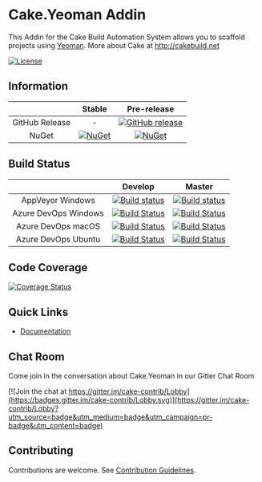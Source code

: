 # Cake.Yeoman Addin

This Addin for the Cake Build Automation System allows you to scaffold projects using [Yeoman](http://yeoman.io/).
More about Cake at http://cakebuild.net

[![License](http://img.shields.io/:license-mit-blue.svg)](http://cake-contrib.mit-license.org)

## Information

| |Stable|Pre-release|
|:--:|:--:|:--:|
|GitHub Release|-|[![GitHub release](https://img.shields.io/github/release/cake-contrib/Cake.Yeoman.svg)](https://github.com/cake-contrib/Cake.Yeoman/releases/latest)|
|NuGet|[![NuGet](https://img.shields.io/nuget/v/Cake.Yeoman.svg)](https://www.nuget.org/packages/Cake.Yeoman)|[![NuGet](https://img.shields.io/nuget/vpre/Cake.Yeoman.svg)](https://www.nuget.org/packages/Cake.Yeoman)|

## Build Status

| | Develop | Master |
|:--:|:--:|:--:|
|AppVeyor Windows|[![Build status](https://ci.appveyor.com/api/projects/status/1pvi5xjaeb7ex95g/branch/develop?svg=true)](https://ci.appveyor.com/project/cakecontrib/cake-yeoman/branch/develop)|[![Build status](https://ci.appveyor.com/api/projects/status/1pvi5xjaeb7ex95g/branch/master?svg=true)](https://ci.appveyor.com/project/cakecontrib/cake-yeoman/branch/master)|
|Azure DevOps Windows|[![Build Status](https://dev.azure.com/cake-contrib/Cake.Yeoman/_apis/build/status/cake-contrib.Cake.Yeoman?branchName=develop&jobName=Windows)](https://dev.azure.com/cake-contrib/Cake.Yeoman/_build/latest?definitionId=26&branchName=develop)|[![Build Status](https://dev.azure.com/cake-contrib/Cake.Yeoman/_apis/build/status/cake-contrib.Cake.Yeoman?branchName=master&jobName=Windows)](https://dev.azure.com/cake-contrib/Cake.Yeoman/_build/latest?definitionId=26&branchName=master)|
|Azure DevOps macOS|[![Build Status](https://dev.azure.com/cake-contrib/Cake.Yeoman/_apis/build/status/cake-contrib.Cake.Yeoman?branchName=develop&jobName=macOS)](https://dev.azure.com/cake-contrib/Cake.Yeoman/_build/latest?definitionId=26&branchName=develop)|[![Build Status](https://dev.azure.com/cake-contrib/Cake.Yeoman/_apis/build/status/cake-contrib.Cake.Yeoman?branchName=master&jobName=macOS)](https://dev.azure.com/cake-contrib/Cake.Yeoman/_build/latest?definitionId=26&branchName=master)|
|Azure DevOps Ubuntu|[![Build Status](https://dev.azure.com/cake-contrib/Cake.Yeoman/_apis/build/status/cake-contrib.Cake.Yeoman?branchName=develop&jobName=Ubuntu)](https://dev.azure.com/cake-contrib/Cake.Yeoman/_build/latest?definitionId=26&branchName=develop)|[![Build Status](https://dev.azure.com/cake-contrib/Cake.Yeoman/_apis/build/status/cake-contrib.Cake.Yeoman?branchName=master&jobName=Ubuntu)](https://dev.azure.com/cake-contrib/Cake.Yeoman/_build/latest?definitionId=26&branchName=master)|

## Code Coverage

[![Coverage Status](https://coveralls.io/repos/github/cake-contrib/Cake.Yeoman/badge.svg?branch=develop)](https://coveralls.io/github/cake-contrib/Cake.Yeoman?branch=develop)

## Quick Links

- [Documentation](https://cake-contrib.github.io/Cake.Yeoman)

## Chat Room

Come join in the conversation about Cake.Yeoman in our Gitter Chat Room

[![Join the chat at https://gitter.im/cake-contrib/Lobby](https://badges.gitter.im/cake-contrib/Lobby.svg)](https://gitter.im/cake-contrib/Lobby?utm_source=badge&utm_medium=badge&utm_campaign=pr-badge&utm_content=badge)


## Contributing

Contributions are welcome. See [Contribution Guidelines].

[Contribution Guidelines]: CONTRIBUTING.md

